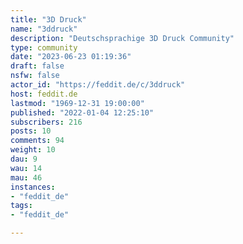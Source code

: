 ```yaml
---
title: "3D Druck" 
name: "3ddruck"
description: "Deutschsprachige 3D Druck Community"
type: community
date: "2023-06-23 01:19:36"
draft: false
nsfw: false
actor_id: "https://feddit.de/c/3ddruck"
host: feddit.de
lastmod: "1969-12-31 19:00:00"
published: "2022-01-04 12:25:10"
subscribers: 216
posts: 10
comments: 94
weight: 10
dau: 9
wau: 14
mau: 46
instances:
- "feddit_de"
tags: 
- "feddit_de"

---
```

